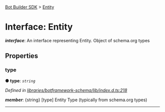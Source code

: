 [Bot Builder SDK](../README.md) > [Entity](../interfaces/botbuilder.entity.md)



# Interface: Entity

*__interface__*: An interface representing Entity. Object of schema.org types



## Properties
<a id="type"></a>

###  type

**●  type**:  *`string`* 

*Defined in [libraries/botframework-schema/lib/index.d.ts:218](https://github.com/Microsoft/botbuilder-js/blob/57c9ba8/libraries/botframework-schema/lib/index.d.ts#L218)*


*__member__*: {string} [type] Entity Type (typically from schema.org types)





___


